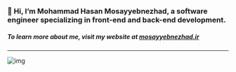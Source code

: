 ### 👋 Hi, I’m Mohammad Hasan Mosayyebnezhad, a software engineer specializing in front-end and back-end development.

##### To learn more about me, visit my website at [mosayyebnezhad.ir](https://mosayyebnezhad.ir)
-----


![img](https://skillicons.dev/icons?i=js,ts,go,py&theme=light)
